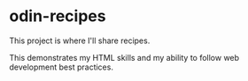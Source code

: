 # odin-recipes

This project is where I'll share recipes.

This demonstrates my HTML skills and my ability to follow web development best practices.
